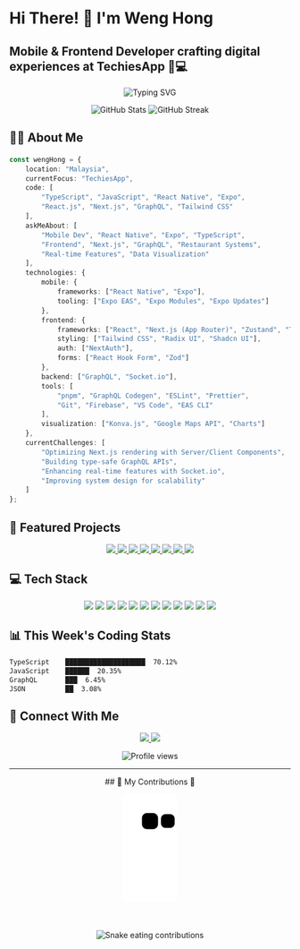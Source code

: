 # Hi There! 👋 I'm Weng Hong
## Mobile & Frontend Developer crafting digital experiences at TechiesApp 📱💻

<p align="center">
  <img src="https://readme-typing-svg.herokuapp.com?font=Fira+Code&pause=1000&color=0CE82A¢er=true&vCenter=true&width=435&lines=Mobile+Developer;Frontend+Enthusiast;React+Native+%26+Next.js;TypeScript+Advocate;Clean+Code+Champion" alt="Typing SVG" />
</p>

<div align="center">
  <img src="https://github-readme-stats.vercel.app/api?username=Cheongwenghong&show_icons=true&theme=radical&hide_border=true" alt="GitHub Stats" />
  <img src="https://github-readme-streak-stats.herokuapp.com/?user=Cheongwenghong&theme=radical&hide_border=true" alt="GitHub Streak" />
</div>

## 🧑‍💻 About Me

```typescript
const wengHong = {
    location: "Malaysia",
    currentFocus: "TechiesApp",
    code: [
        "TypeScript", "JavaScript", "React Native", "Expo", 
        "React.js", "Next.js", "GraphQL", "Tailwind CSS"
    ],
    askMeAbout: [
        "Mobile Dev", "React Native", "Expo", "TypeScript", 
        "Frontend", "Next.js", "GraphQL", "Restaurant Systems", 
        "Real-time Features", "Data Visualization"
    ],
    technologies: {
        mobile: {
            frameworks: ["React Native", "Expo"],
            tooling: ["Expo EAS", "Expo Modules", "Expo Updates"]
        },
        frontend: {
            frameworks: ["React", "Next.js (App Router)", "Zustand", "TanStack Query"],
            styling: ["Tailwind CSS", "Radix UI", "Shadcn UI"],
            auth: ["NextAuth"],
            forms: ["React Hook Form", "Zod"]
        },
        backend: ["GraphQL", "Socket.io"],
        tools: [
            "pnpm", "GraphQL Codegen", "ESLint", "Prettier", 
            "Git", "Firebase", "VS Code", "EAS CLI"
        ],
        visualization: ["Konva.js", "Google Maps API", "Charts"]
    },
    currentChallenges: [
        "Optimizing Next.js rendering with Server/Client Components",
        "Building type-safe GraphQL APIs",
        "Enhancing real-time features with Socket.io",
        "Improving system design for scalability"
    ]
};
```

## 🚀 Featured Projects

<div align="center">
  <a href="https://github.com/TechiesApp/pet2u-app">
    <img src="https://img.shields.io/badge/🐾_Pet2u_App-Pet_Care_Platform-brightgreen?style=for-the-badge" />
  </a>
  <a href="https://github.com/TechiesApp/pet2u-driver-v2">
    <img src="https://img.shields.io/badge/🚗_Pet2u_Driver-Driver_App-blue?style=for-the-badge" />
  </a>
  <a href="https://github.com/TechiesApp/asp-flexi-benefits">
    <img src="https://img.shields.io/badge/💼_ASP_Flexi-Benefits_System-purple?style=for-the-badge" />
  </a>
  <a href="https://github.com/TechiesApp/asp-home-nursing-care-mobile">
    <img src="https://img.shields.io/badge/🏥_Home_Nursing-Mobile_App-pink?style=for-the-badge" />
  </a>
  <a href="https://github.com/TechiesApp/barcode-scanner-app">
    <img src="https://img.shields.io/badge/📷_Barcode_Scanner-Scanning_App-yellow?style=for-the-badge" />
  </a>
  <a href="https://github.com/TechiesApp/juump-app">
    <img src="https://img.shields.io/badge/📱_Juump-Mobile_App-orange?style=for-the-badge" />
  </a>
  <a href="https://github.com/TechiesApp/juump-restaurant-web">
    <img src="https://img.shields.io/badge/🍽️_Juump_Restaurant-Web_App_(Next.js+GraphQL)-red?style=for-the-badge" />
  </a>
  <a href="https://github.com/TechiesApp/ftagib-middle-office">
    <img src="https://img.shields.io/badge/🧩_FTAGIB-Middle_Office-grey?style-for-the-badge" />
  </a>
</div>

## 💻 Tech Stack

<p align="center">
  <img src="https://img.shields.io/badge/typescript-%23007ACC.svg?style=for-the-badge&logo=typescript&logoColor=white" />
  <img src="https://img.shields.io/badge/react_native-%2320232a.svg?style=for-the-badge&logo=react&logoColor=%2361DAFB" />
  <img src="https://img.shields.io/badge/react-%2320232a.svg?style=for-the-badge&logo=react&logoColor=%2361DAFB" />
  <img src="https://img.shields.io/badge/next.js-000000?style-for-the-badge&logo=next.js&logoColor=white" />
  <img src="https://img.shields.io/badge/tailwindcss-%2338B2AC.svg?style=for-the-badge&logo=tailwind-css&logoColor=white" />
  <img src="https://img.shields.io/badge/GraphQL-E10098?style=for-the-badge&logo=graphql&logoColor=white" />
  <img src="https://img.shields.io/badge/zustand-%2320232a.svg?style=for-the-badge&logo=react&logoColor=%2361DAFB" />
  <img src="https://img.shields.io/badge/node.js-6DA55F?style=for-the-badge&logo=node.js&logoColor=white" />
  <img src="https://img.shields.io/badge/firebase-%23039BE5.svg?style=for-the-badge&logo=firebase" />
  <img src="https://img.shields.io/badge/git-%23F05033.svg?style=for-the-badge&logo=git&logoColor=white" />
  <img src="https://img.shields.io/badge/expo-1C1E24?style-for-the-badge&logo=expo&logoColor=#D04A37" />
  <img src="https://img.shields.io/badge/pnpm-%234B4B4B.svg?style=for-the-badge&logo=pnpm&logoColor=white" />
</p>

## 📊 This Week's Coding Stats

```
TypeScript    ████████████████████  70.12%
JavaScript    ██████  20.35%
GraphQL       ███  6.45%
JSON          ██  3.08%
```

## 🤝 Connect With Me

<p align="center">
  <a href="your-linkedin-url">
    <img src="https://img.shields.io/badge/LinkedIn-%230077B5.svg?style=for-the-badge&logo=linkedin&logoColor=white" />
  </a>
  <a href="mailto:your-email">
    <img src="https://img.shields.io/badge/Gmail-D14836?style=for-the-badge&logo=gmail&logoColor=white" />
  </a>
</p>

<div align="center">
  <img src="https://komarev.com/ghpvc/?username=Cheongwenghong&style=flat-square&color=blueviolet" alt="Profile views" />
</div>

---

<div align="center">
  ## 🐍 My Contributions 🐍
  <br>
  
  ![Snake animation](https://github.com/Cheongwenghong/Cheongwenghong/blob/output/github-contribution-grid-snake.svg)
  
  <br/>
  <br/>
  
  <img src="https://readme-typing-svg.herokuapp.com?font=Fira+Code&duration=3000&pause=1000&color=3DDC84¢er=true&vCenter=true&width=435&lines=Watch+the+snake+eat+my+contributions!;🐍+Nom+nom+nom+nom+nom+nom+nom;Building+stuff+one+commit+at+a+time" alt="Snake eating contributions"/>
</div>